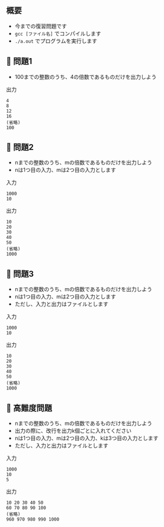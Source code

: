 ## 概要

- 今までの復習問題です
- `gcc [ファイル名]` でコンパイルします
- `./a.out` でプログラムを実行します

## :turtle: 問題1

- 100までの整数のうち、4の倍数であるものだけを出力しよう

出力

```
4
8
12
16
(省略)
100
```

## :dog: 問題2

- nまでの整数のうち、mの倍数であるものだけを出力しよう
- nは1つ目の入力、mは2つ目の入力とします

入力

```
1000
10
```

出力

```
10
20
30
40
50
(省略)
1000
```

## :bear: 問題3

- nまでの整数のうち、mの倍数であるものだけを出力しよう
- nは1つ目の入力、mは2つ目の入力とします
- ただし、入力と出力はファイルとします

入力

```
1000
10
```

出力

```
10
20
30
40
50
(省略)
1000
```

## :whale: 高難度問題

- nまでの整数のうち、mの倍数であるものだけを出力しよう
- 出力の際に、改行を出力k個ごとに入れてください
- nは1つ目の入力、mは2つ目の入力、kは3つ目の入力とします
- ただし、入力と出力はファイルとします

入力

```
1000
10
5
```

出力

```
10 20 30 40 50
60 70 80 90 100
(省略)
960 970 980 990 1000
```
